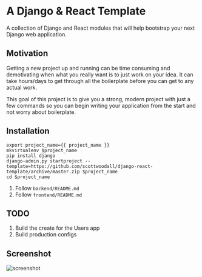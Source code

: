 # A Django & React Template
A collection of Django and React modules that will help bootstrap your next Django web
application.

## Motivation
Getting a new project up and running can be time consuming and demotivating when
what you really want is to just work on your idea. It can take hours/days to get
through all the boilerplate before you can get to any actual work.

This goal of this project is to give you a strong, modern project with just a few
commands so you can begin writing your application from the start and not worry about
boilerplate.

## Installation

```
export project_name={{ project_name }}
mkvirtualenv $project_name
pip install django
django-admin.py startproject --template=https://github.com/scottwoodall/django-react-template/archive/master.zip $project_name
cd $project_name
```

1. Follow `backend/README.md`
1. Follow `frontend/README.md`

## TODO
1. Build the create for the Users app
1. Build production configs

## Screenshot
![screenshot](https://github.com/scottwoodall/django-react-template/blob/master/screenshot.png)
